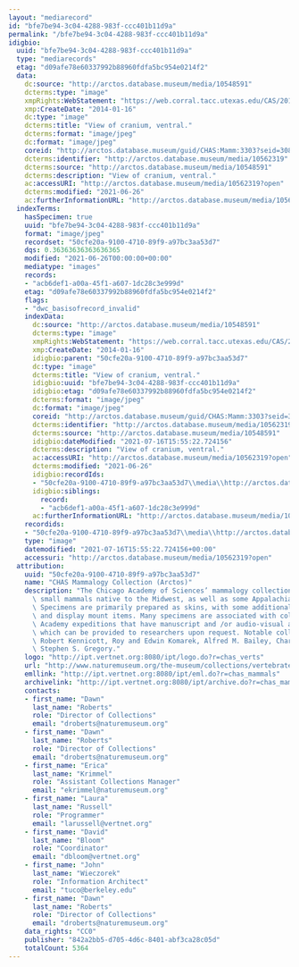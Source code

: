 ```yaml
---
layout: "mediarecord"
id: "bfe7be94-3c04-4288-983f-ccc401b11d9a"
permalink: "/bfe7be94-3c04-4288-983f-ccc401b11d9a"
idigbio:
  uuid: "bfe7be94-3c04-4288-983f-ccc401b11d9a"
  type: "mediarecords"
  etag: "d09afe78e60337992b88960fdfa5bc954e0214f2"
  data:
    dc:source: "http://arctos.database.museum/media/10548591"
    dcterms:type: "image"
    xmpRights:WebStatement: "https://web.corral.tacc.utexas.edu/CAS/20161217-02/jpg/chas_mamm_3303.6.jpg"
    xmp:CreateDate: "2014-01-16"
    dc:type: "image"
    dcterms:title: "View of cranium, ventral."
    dcterms:format: "image/jpeg"
    dc:format: "image/jpeg"
    coreid: "http://arctos.database.museum/guid/CHAS:Mamm:3303?seid=3088432"
    dcterms:identifier: "http://arctos.database.museum/media/10562319"
    dcterms:source: "http://arctos.database.museum/media/10548591"
    dcterms:description: "View of cranium, ventral."
    ac:accessURI: "http://arctos.database.museum/media/10562319?open"
    dcterms:modified: "2021-06-26"
    ac:furtherInformationURL: "http://arctos.database.museum/media/10562319"
  indexTerms:
    hasSpecimen: true
    uuid: "bfe7be94-3c04-4288-983f-ccc401b11d9a"
    format: "image/jpeg"
    recordset: "50cfe20a-9100-4710-89f9-a97bc3aa53d7"
    dqs: 0.36363636363636365
    modified: "2021-06-26T00:00:00+00:00"
    mediatype: "images"
    records:
    - "acb6def1-a00a-45f1-a607-1dc28c3e999d"
    etag: "d09afe78e60337992b88960fdfa5bc954e0214f2"
    flags:
    - "dwc_basisofrecord_invalid"
    indexData:
      dc:source: "http://arctos.database.museum/media/10548591"
      dcterms:type: "image"
      xmpRights:WebStatement: "https://web.corral.tacc.utexas.edu/CAS/20161217-02/jpg/chas_mamm_3303.6.jpg"
      xmp:CreateDate: "2014-01-16"
      idigbio:parent: "50cfe20a-9100-4710-89f9-a97bc3aa53d7"
      dc:type: "image"
      dcterms:title: "View of cranium, ventral."
      idigbio:uuid: "bfe7be94-3c04-4288-983f-ccc401b11d9a"
      idigbio:etag: "d09afe78e60337992b88960fdfa5bc954e0214f2"
      dcterms:format: "image/jpeg"
      dc:format: "image/jpeg"
      coreid: "http://arctos.database.museum/guid/CHAS:Mamm:3303?seid=3088432"
      dcterms:identifier: "http://arctos.database.museum/media/10562319"
      dcterms:source: "http://arctos.database.museum/media/10548591"
      idigbio:dateModified: "2021-07-16T15:55:22.724156"
      dcterms:description: "View of cranium, ventral."
      ac:accessURI: "http://arctos.database.museum/media/10562319?open"
      dcterms:modified: "2021-06-26"
      idigbio:recordIds:
      - "50cfe20a-9100-4710-89f9-a97bc3aa53d7\\media\\http://arctos.database.museum/media/10562319"
      idigbio:siblings:
        record:
        - "acb6def1-a00a-45f1-a607-1dc28c3e999d"
      ac:furtherInformationURL: "http://arctos.database.museum/media/10562319"
    recordids:
    - "50cfe20a-9100-4710-89f9-a97bc3aa53d7\\media\\http://arctos.database.museum/media/10562319"
    type: "image"
    datemodified: "2021-07-16T15:55:22.724156+00:00"
    accessuri: "http://arctos.database.museum/media/10562319?open"
  attribution:
    uuid: "50cfe20a-9100-4710-89f9-a97bc3aa53d7"
    name: "CHAS Mammalogy Collection (Arctos)"
    description: "The Chicago Academy of Sciences’ mammalogy collection contains mostly\
      \ small mammals native to the Midwest, as well as some Appalachian species.\
      \ Specimens are primarily prepared as skins, with some additional osteological\
      \ and display mount items. Many specimens are associated with collectors or\
      \ Academy expeditions that have manuscript and /or audio-visual archival material,\
      \ which can be provided to researchers upon request. Notable collectors include\
      \ Robert Kennicott, Roy and Edwin Komarek, Alfred M. Bailey, Charles D. Brower,\
      \ Stephen S. Gregory."
    logo: "http://ipt.vertnet.org:8080/ipt/logo.do?r=chas_verts"
    url: "http://www.naturemuseum.org/the-museum/collections/vertebrates"
    emllink: "http://ipt.vertnet.org:8080/ipt/eml.do?r=chas_mammals"
    archivelink: "http://ipt.vertnet.org:8080/ipt/archive.do?r=chas_mammals"
    contacts:
    - first_name: "Dawn"
      last_name: "Roberts"
      role: "Director of Collections"
      email: "droberts@naturemuseum.org"
    - first_name: "Dawn"
      last_name: "Roberts"
      role: "Director of Collections"
      email: "droberts@naturemuseum.org"
    - first_name: "Erica"
      last_name: "Krimmel"
      role: "Assistant Collections Manager"
      email: "ekrimmel@naturemuseum.org"
    - first_name: "Laura"
      last_name: "Russell"
      role: "Programmer"
      email: "larussell@vertnet.org"
    - first_name: "David"
      last_name: "Bloom"
      role: "Coordinator"
      email: "dbloom@vertnet.org"
    - first_name: "John"
      last_name: "Wieczorek"
      role: "Information Architect"
      email: "tuco@berkeley.edu"
    - first_name: "Dawn"
      last_name: "Roberts"
      role: "Director of Collections"
      email: "droberts@naturemuseum.org"
    data_rights: "CC0"
    publisher: "842a2bb5-d705-4d6c-8401-abf3ca28c05d"
    totalCount: 5364
---
```

